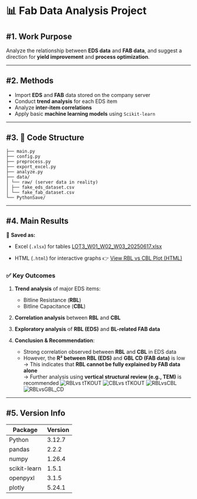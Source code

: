 # 📊 Fab Data Analysis Project

## #1. Work Purpose

Analyze the relationship between **EDS data** and **FAB data**, and suggest a direction for **yield improvement** and **process optimization**.

---

## #2. Methods

- Import **EDS** and **FAB** data stored on the company server  
- Conduct **trend analysis** for each EDS item  
- Analyze **inter-item correlations**  
- Apply basic **machine learning models** using `Scikit-learn`

---

## #3. 📁 Code Structure
```fab_report_project/
├── main.py
├── config.py
├── preprocess.py
├── export_excel.py
├── analyze.py
├── data/
│ └── raw/ (server data in reality)
│ ├── fake_eds_dataset.csv
│ └── fake_fab_dataset.csv
└── PythonSave/
```

---

## #4. Main Results  
📁 **Saved as:**  
- Excel (`.xlsx`) for tables
[LOT3_W01_W02_W03_20250617.xlsx](https://github.com/user-attachments/files/20774410/LOT3_W01_W02_W03_20250617.xlsx)

- HTML (`.html`) for interactive graphs
👉 [View RBL vs CBL Plot (HTML)](https://github.com/minhobradchoi/data-analysis/blob/main/results/rbl_vs_cbl_plot.html)
### ✅ Key Outcomes

1. **Trend analysis** of major EDS items:  
   - Bitline Resistance (**RBL**)  
   - Bitline Capacitance (**CBL**)

2. **Correlation analysis** between **RBL** and **CBL**

3. **Exploratory analysis** of **RBL (EDS)** and **BL-related FAB data**

4. **Conclusion & Recommendation**:
   - Strong correlation observed between **RBL** and **CBL** in EDS data
   - However, the **R² between RBL (EDS)** and **GBL CD (FAB data)** is low  
   → This indicates that **RBL cannot be fully explained by FAB data alone**  
   → Further analysis using **vertical structural review (e.g., TEM)** is recommended
![RBLvs tTKOUT](https://github.com/user-attachments/assets/42b0c3b0-f55b-4c78-a261-95d936c781fd)
![CBLvs tTKOUT](https://github.com/user-attachments/assets/cef3d79b-488f-46b5-b20c-f32b365bda30)
![RBLvsCBL](https://github.com/user-attachments/assets/09f05967-3e80-4326-83ea-3443b4ffef44)
![RBLvsGBL_CD](https://github.com/user-attachments/assets/cfe947c7-4551-4d57-a93c-6125312af13a)

---

## #5. Version Info

| Package      | Version |
|--------------|---------|
| Python       | 3.12.7  |
| pandas       | 2.2.2   |
| numpy        | 1.26.4  |
| scikit-learn | 1.5.1   |
| openpyxl     | 3.1.5   |
| plotly       | 5.24.1  |


